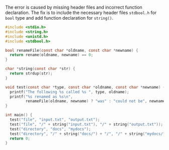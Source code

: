 The error is caused by missing header files and incorrect function declaration. The fix is to include the necessary header files `stdbool.h` for `bool` type and add function declaration for `string()`.

```c
#include <stdio.h>
#include <string.h>
#include <unistd.h>
#include <stdbool.h>

bool renameFile(const char *oldname, const char *newname) {
  return rename(oldname, newname) == 0;
}

char *string(const char *str) {
  return strdup(str);
}

void test(const char *type, const char *oldname, const char *newname) {
  printf("The following %s called %s ", type, oldname);
  printf("%s renamed as %s\n",
         renameFile(oldname, newname) ? "was" : "could not be", newname);
}

int main() {
  test("file", "input.txt", "output.txt");
  test("file", "/" + string("input.txt"), "/" + string("output.txt"));
  test("directory", "docs", "mydocs");
  test("directory", "/" + string("docs/") + "/", "/" + string("mydocs/") + "/");
  return 0;
}
```
